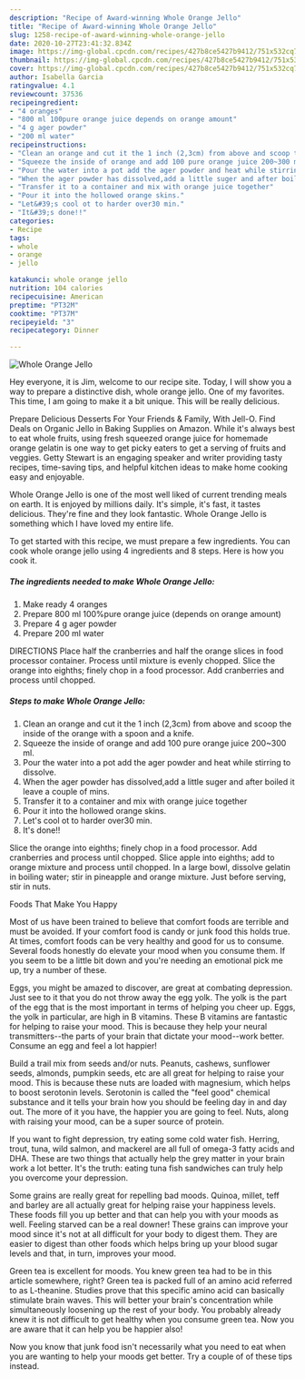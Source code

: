```yaml
---
description: "Recipe of Award-winning Whole Orange Jello"
title: "Recipe of Award-winning Whole Orange Jello"
slug: 1258-recipe-of-award-winning-whole-orange-jello
date: 2020-10-27T23:41:32.834Z
image: https://img-global.cpcdn.com/recipes/427b8ce5427b9412/751x532cq70/whole-orange-jello-recipe-main-photo.jpg
thumbnail: https://img-global.cpcdn.com/recipes/427b8ce5427b9412/751x532cq70/whole-orange-jello-recipe-main-photo.jpg
cover: https://img-global.cpcdn.com/recipes/427b8ce5427b9412/751x532cq70/whole-orange-jello-recipe-main-photo.jpg
author: Isabella Garcia
ratingvalue: 4.1
reviewcount: 37536
recipeingredient:
- "4 oranges"
- "800 ml 100pure orange juice depends on orange amount"
- "4 g ager powder"
- "200 ml water"
recipeinstructions:
- "Clean an orange and cut it the 1 inch (2,3cm) from above and scoop the inside of the orange with a spoon and a knife."
- "Squeeze the inside of orange and add 100 pure orange juice 200~300 ml."
- "Pour the water into a pot add the ager powder and heat while stirring to dissolve."
- "When the ager powder has dissolved,add a little suger and after boiled it leave a couple of mins."
- "Transfer it to a container and mix with orange juice together"
- "Pour it into the hollowed orange skins."
- "Let&#39;s cool ot to harder over30 min."
- "It&#39;s done!!"
categories:
- Recipe
tags:
- whole
- orange
- jello

katakunci: whole orange jello 
nutrition: 104 calories
recipecuisine: American
preptime: "PT32M"
cooktime: "PT37M"
recipeyield: "3"
recipecategory: Dinner

---
```



![Whole Orange Jello](https://img-global.cpcdn.com/recipes/427b8ce5427b9412/751x532cq70/whole-orange-jello-recipe-main-photo.jpg)

Hey everyone, it is Jim, welcome to our recipe site. Today, I will show you a way to prepare a distinctive dish, whole orange jello. One of my favorites. This time, I am going to make it a bit unique. This will be really delicious.

Prepare Delicious Desserts For Your Friends &amp; Family, With Jell-O. Find Deals on Organic Jello in Baking Supplies on Amazon. While it&#39;s always best to eat whole fruits, using fresh squeezed orange juice for homemade orange gelatin is one way to get picky eaters to get a serving of fruits and veggies. Getty Stewart is an engaging speaker and writer providing tasty recipes, time-saving tips, and helpful kitchen ideas to make home cooking easy and enjoyable.

Whole Orange Jello is one of the most well liked of current trending meals on earth. It is enjoyed by millions daily. It's simple, it's fast, it tastes delicious. They're fine and they look fantastic. Whole Orange Jello is something which I have loved my entire life.


To get started with this recipe, we must prepare a few ingredients. You can cook whole orange jello using 4 ingredients and 8 steps. Here is how you cook it.

<!--inarticleads1-->

##### The ingredients needed to make Whole Orange Jello:

1. Make ready 4 oranges
1. Prepare 800 ml 100%pure orange juice (depends on orange amount)
1. Prepare 4 g ager powder
1. Prepare 200 ml water


DIRECTIONS Place half the cranberries and half the orange slices in food processor container. Process until mixture is evenly chopped. Slice the orange into eighths; finely chop in a food processor. Add cranberries and process until chopped. 

<!--inarticleads2-->

##### Steps to make Whole Orange Jello:

1. Clean an orange and cut it the 1 inch (2,3cm) from above and scoop the inside of the orange with a spoon and a knife.
1. Squeeze the inside of orange and add 100 pure orange juice 200~300 ml.
1. Pour the water into a pot add the ager powder and heat while stirring to dissolve.
1. When the ager powder has dissolved,add a little suger and after boiled it leave a couple of mins.
1. Transfer it to a container and mix with orange juice together
1. Pour it into the hollowed orange skins.
1. Let&#39;s cool ot to harder over30 min.
1. It&#39;s done!!


Slice the orange into eighths; finely chop in a food processor. Add cranberries and process until chopped. Slice apple into eighths; add to orange mixture and process until chopped. In a large bowl, dissolve gelatin in boiling water; stir in pineapple and orange mixture. Just before serving, stir in nuts. 

Foods That Make You Happy


Most of us have been trained to believe that comfort foods are terrible and must be avoided. If your comfort food is candy or junk food this holds true. At times, comfort foods can be very healthy and good for us to consume. Several foods honestly do elevate your mood when you consume them. If you seem to be a little bit down and you're needing an emotional pick me up, try a number of these.

Eggs, you might be amazed to discover, are great at combating depression. Just see to it that you do not throw away the egg yolk. The yolk is the part of the egg that is the most important in terms of helping you cheer up. Eggs, the yolk in particular, are high in B vitamins. These B vitamins are fantastic for helping to raise your mood. This is because they help your neural transmitters--the parts of your brain that dictate your mood--work better. Consume an egg and feel a lot happier!

Build a trail mix from seeds and/or nuts. Peanuts, cashews, sunflower seeds, almonds, pumpkin seeds, etc are all great for helping to raise your mood. This is because these nuts are loaded with magnesium, which helps to boost serotonin levels. Serotonin is called the "feel good" chemical substance and it tells your brain how you should be feeling day in and day out. The more of it you have, the happier you are going to feel. Nuts, along with raising your mood, can be a super source of protein.

If you want to fight depression, try eating some cold water fish. Herring, trout, tuna, wild salmon, and mackerel are all full of omega-3 fatty acids and DHA. These are two things that actually help the grey matter in your brain work a lot better. It's the truth: eating tuna fish sandwiches can truly help you overcome your depression. 

Some grains are really great for repelling bad moods. Quinoa, millet, teff and barley are all actually great for helping raise your happiness levels. These foods fill you up better and that can help you with your moods as well. Feeling starved can be a real downer! These grains can improve your mood since it's not at all difficult for your body to digest them. They are easier to digest than other foods which helps bring up your blood sugar levels and that, in turn, improves your mood.

Green tea is excellent for moods. You knew green tea had to be in this article somewhere, right? Green tea is packed full of an amino acid referred to as L-theanine. Studies prove that this specific amino acid can basically stimulate brain waves. This will better your brain's concentration while simultaneously loosening up the rest of your body. You probably already knew it is not difficult to get healthy when you consume green tea. Now you are aware that it can help you be happier also!

Now you know that junk food isn't necessarily what you need to eat when you are wanting to help your moods get better. Try  a  couple of  of  these  tips  instead.

